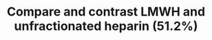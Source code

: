 ---
title: "Compare and contrast LMWH and unfractionated heparin (51.2%)"
entityType: SAQ
exam: PEX
college: ANZCA
year: 2017
sitting: A
question: 8
passRate: 51
EC_expectedDomains:
- "Considerations in answering this question include dosing, monitoring, reversibility, effect of renal impairment and adverse effect profile."
- "Marks were available for descriptions of their mechanisms of action and pharmacokinetic profile."
EC_extraCredit:
- "Better candidates mentioned timing implications with regard to neuraxial blockade; cost considerations; heparin resistance and the effect of high doses of UFH on platelet function."
EC_errorsCommon:
- "Although most candidates were aware that LMWH principally acts via factor Xa and UFH via both Xa and IIa very few could explain why."
- "Many did not appreciate that all heparins act via inducing a conformational change in Antithrombin (AT)."
- "The inhibitory effect on thrombin requires the formation of a triple complex of AT/ heparin/ thrombin and this is only achieved with long chained heparins which are found predominantly in larger UFH preparations."
- "The different pharmacokinetic profiles were poorly described and understood. UFH is highly protein bound and subject to extensive metabolism by heparinases. At high doses this pathway is saturated and UFH exhibits zero order kinetics. LMWHs are less protein bound, have better bioavailability and predictable linear kinetics as they are principally eliminated renally."
---